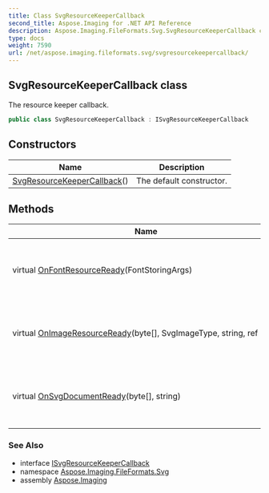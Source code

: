 ```yaml
---
title: Class SvgResourceKeeperCallback
second_title: Aspose.Imaging for .NET API Reference
description: Aspose.Imaging.FileFormats.Svg.SvgResourceKeeperCallback class. The resource keeper callback
type: docs
weight: 7590
url: /net/aspose.imaging.fileformats.svg/svgresourcekeepercallback/
---
```

## SvgResourceKeeperCallback class

The resource keeper callback.

```csharp
public class SvgResourceKeeperCallback : ISvgResourceKeeperCallback
```

## Constructors

| Name | Description |
| --- | --- |
| [SvgResourceKeeperCallback](svgresourcekeepercallback/)() | The default constructor. |

## Methods

| Name | Description |
| --- | --- |
| virtual [OnFontResourceReady](../../aspose.imaging.fileformats.svg/svgresourcekeepercallback/onfontresourceready/)(FontStoringArgs) | Called when the font resource is ready for export. |
| virtual [OnImageResourceReady](../../aspose.imaging.fileformats.svg/svgresourcekeepercallback/onimageresourceready/)(byte[], SvgImageType, string, ref bool) | Called when the image resource is ready for export. |
| virtual [OnSvgDocumentReady](../../aspose.imaging.fileformats.svg/svgresourcekeepercallback/onsvgdocumentready/)(byte[], string) | Called when the SVG document is ready for export. |

### See Also

* interface [ISvgResourceKeeperCallback](../isvgresourcekeepercallback/)
* namespace [Aspose.Imaging.FileFormats.Svg](../../aspose.imaging.fileformats.svg/)
* assembly [Aspose.Imaging](../../)


